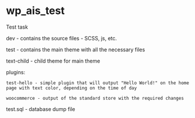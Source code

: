 # wp_ais_test
Test task

dev - contains the source files - SCSS, js, etc.

test - contains the main theme with all the necessary files

text-child - child theme for main theme

plugins:
	
	test-hello - simple plugin that will output "Hello World!" on the home page with text color, depending on the time of day
	
	woocommerce - output of the standard store with the required changes

test.sql - database dump file
